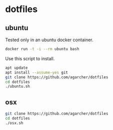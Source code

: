 # dotfiles

## ubuntu
Tested only in an ubuntu docker container.

```bash
docker run -t -i --rm ubuntu bash
```

Use this script to install.

```bash
apt update
apt install --assume-yes git
git clone https://github.com/agarcher/dotfiles
cd dotfiles
./ubuntu.sh
```

## osx

```bash
git clone https://github.com/agarcher/dotfiles
cd dotfiles
./osx.sh
```
